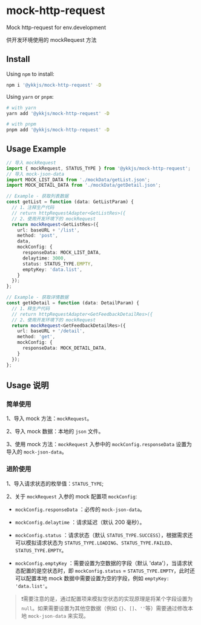 # mock-http-request

Mock http-request for env.development

供开发环境使用的 mockRequest 方法

## Install

Using `npm` to install:

```bash
npm i '@ykkjs/mock-http-request' -D
```

Using `yarn` or `pnpm`:

```bash
# with yarn
yarn add '@ykkjs/mock-http-request' -D

# with pnpm
pnpm add '@ykkjs/mock-http-request' -D
```

## Usage Example

```ts
// 导入 mockRequest
import { mockRequest, STATUS_TYPE } from '@ykkjs/mock-http-request';
// 导入 mock-json-data
import MOCK_LIST_DATA from './mockData/getList.json';
import MOCK_DETAIL_DATA from './mockData/getDetail.json';

// Example - 获取列表数据
const getList = function (data: GetListParam) {
  // 1、注释生产代码
  // return httpRequestAdapter<GetListRes>({
  // 2、使用开发环境下的 mockRequest
  return mockRequest<GetListRes>({
    url: baseURL + '/list',
    method: 'post',
    data,
    mockConfig: {
      responseData: MOCK_LIST_DATA,
      delaytime: 3000,
      status: STATUS_TYPE.EMPTY,
      emptyKey: 'data.list',
    }
  });
};

// Example - 获取详情数据
const getkDetail = function (data: DetailParam) {
  // 1、释生产代码
  // return httpRequestAdapter<GetFeedbackDetailRes>({
  // 2、使用开发环境下的 mockRequest
  return mockRequest<GetFeedbackDetailRes>({
    url: baseURL + '/detail',
    method: 'get',
    mockConfig: {
      responseData: MOCK_DETAIL_DATA,
    }
  });
};
```

## Usage 说明

### 简单使用

1、导入 mock 方法：`mockRequest`。

2、导入 mock 数据：本地的 `json` 文件。

3、使用 mock 方法：`mockRequest` 入参中的 `mockConfig.responseData` 设置为导入的 `mock-json-data`。

### 进阶使用

1、导入请求状态的枚举值：`STATUS_TYPE`;

2、关于 `mockRequest` 入参的 mock 配置项 `mockConfig`:

* `mockConfig.responseData` ：必传的 `mock-json-data`。

* `mockConfig.delaytime` ：请求延迟（默认 200 毫秒）。

* `mockConfig.status` ：请求状态（默认 `STATUS_TYPE.SUCCESS`），根据需求还可以模拟请求状态为 `STATUS_TYPE.LOADING`、`STATUS_TYPE.FAILED`、`STATUS_TYPE.EMPTY`。

* `mockConfig.emptyKey` ：需要设置为空数据的字段（默认 'data'），当请求状态配置的是空状态时，即 `mockConfig.status` = `STATUS_TYPE.EMPTY`，此时还可以配置本地 mock 数据中需要设置为空的字段，例如 `emptyKey: 'data.list'`。
> ❗️需要注意的是，通过配置项来模拟空状态的实现原理是将某个字段设置为`null`。如果需要设置为其他空数据（例如 `{}`、`[]`、`''`等）需要通过修改本地  `mock-json-data` 来实现。
